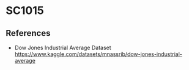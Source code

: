 # SC1015

## References
- Dow Jones Industrial Average Dataset https://www.kaggle.com/datasets/mnassrib/dow-jones-industrial-average
